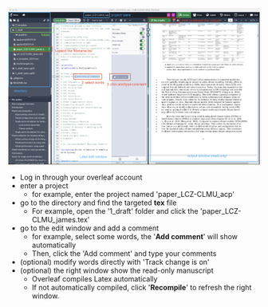 ![comments](./comments.jpg)

- Log in through your overleaf account
- enter a project
  -  for example, enter the project named 'paper_LCZ-CLMU_acp'
- go to the directory and find the targeted **tex** file
  - For example, open the '1_draft' folder and click the 'paper_LCZ-CLMU_james.tex'
- go to the edit window and add a comment
  - for example, select some words, the '**Add comment**' will show automatically
  - Then, click the 'Add comment' and type your comments
- (optional) modify words directly with 'Track change is on'
- (optional) the right window show the read-only manuscript
  - Overleaf compiles Latex automatically
  - If not automatically compiled, click '**Recompile**' to refresh the right window.

